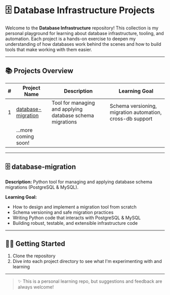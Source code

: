 # 🗄️ Database Infrastructure Projects

Welcome to the **Database Infrastructure** repository! This collection is my personal playground for learning about database infrastructure, tooling, and automation. Each project is a hands-on exercise to deepen my understanding of how databases work behind the scenes and how to build tools that make working with them easier.

---

## 📚 Projects Overview

| # | Project Name           | Description                                              | Learning Goal                                             |
|---|------------------------|---------------------------------------------------------|-----------------------------------------------------------|
| 1 | [database-migration](#-database-migration) | Tool for managing and applying database schema migrations | Schema versioning, migration automation, cross-db support  |
|   | ...more coming soon!   |                                                         |                                                           |

---

## 🗄️ database-migration

**Description:** Python tool for managing and applying database schema migrations (PostgreSQL & MySQL).

**Learning Goal:**
- How to design and implement a migration tool from scratch
- Schema versioning and safe migration practices
- Writing Python code that interacts with PostgreSQL & MySQL
- Building robust, testable, and extensible infrastructure code

---

## 🧑‍💻 Getting Started
1. Clone the repository
2. Dive into each project directory to see what I'm experimenting with and learning

---

> ✨ This is a personal learning repo, but suggestions and feedback are always welcome!
